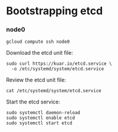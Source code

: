 # Bootstrapping etcd

### node0

```
gcloud compute ssh node0
```

Download the etcd unit file:

```
sudo curl https://kuar.io/etcd.service \
  -o /etc/systemd/system/etcd.service
```

Review the etcd unit file:

```
cat /etc/systemd/system/etcd.service
```

Start the etcd service:

```
sudo systemctl daemon-reload
sudo systemctl enable etcd
sudo systemctl start etcd
```
